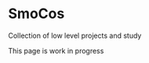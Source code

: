<h1>SmoCos</h1>
<p>Collection of low level projects and study</p>
<p>This page is work in progress</p>